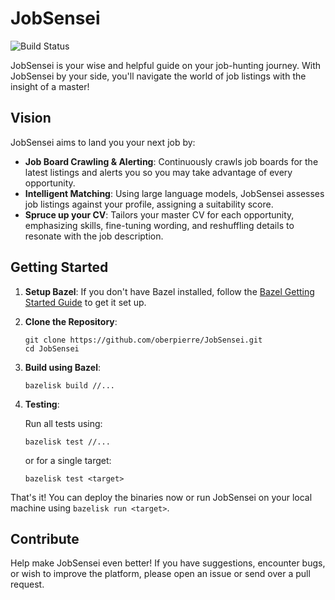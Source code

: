 # JobSensei

![Build Status](https://github.com/oberpierre/JobSensei/actions/workflows/build.yml/badge.svg)

JobSensei is your wise and helpful guide on your job-hunting journey. With JobSensei by your side, you'll navigate the world of job listings with the insight of a master!

## Vision

JobSensei aims to land you your next job by:

- **Job Board Crawling & Alerting**: Continuously crawls job boards for the latest listings and alerts you so you may take advantage of every opportunity.
- **Intelligent Matching**: Using large language models, JobSensei assesses job listings against your profile, assigning a suitability score.
- **Spruce up your CV**: Tailors your master CV for each opportunity, emphasizing skills, fine-tuning wording, and reshuffling details to resonate with the job description.

## Getting Started

1. **Setup Bazel**: If you don't have Bazel installed, follow the [Bazel Getting Started Guide](https://bazel.build/start) to get it set up.
2. **Clone the Repository**:

   ```
   git clone https://github.com/oberpierre/JobSensei.git
   cd JobSensei
   ```

3. **Build using Bazel**:

   ```
   bazelisk build //...
   ```

4. **Testing**:

   Run all tests using:

   ```
   bazelisk test //...
   ```

   or for a single target:

   ```
   bazelisk test <target>
   ```

That's it! You can deploy the binaries now or run JobSensei on your local machine using `bazelisk run <target>`.

## Contribute

Help make JobSensei even better! If you have suggestions, encounter bugs, or wish to improve the platform, please open an issue or send over a pull request.
